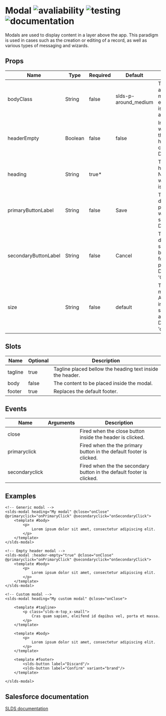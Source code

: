 # Modal ![avaliability](https://img.shields.io/badge/avaliability-available-green.svg)  ![testing](https://img.shields.io/badge/testing-untested-red.svg) ![documentation](https://img.shields.io/badge/documentation-documented-green.svg)

Modals are used to display content in a layer above the app. This paradigm is used in cases such as the creation or editing of a record, as well as various types of messaging and wizards.

## Props

| Name                 | Type    | Required | Default              | Description |
| -------------------- | ------- | -------- | -------------------- | ----------- |
| bodyClass            | String  | false    | slds-p-around_medium | The class to be applied to the modal content element.Default is 'slds-p-around_medium'. |
| headerEmpty          | Boolean | false    | false                | Indicates whether or not the modal header has no content.<br>Default is false. |
| heading              | String  | true*    |                      | The modal heading text.<br>Not required when the header is empty. |
| primaryButtonLabel   | String  | false    | Save                 | The label to be displayed in the primary button when no footer slot is provided.<br>Default is 'Save'. |
| secondaryButtonLabel | String  | false    | Cancel               | The label to be displayed in the secondary button when no footer slot is provided.<br>Default is 'Cancel'. |
| size                 | String  | false    | default              | The size of the modal.<br>Accepted sizes include default, small, medium, and large.<br>Default is 'default'. |

## Slots

| Name    | Optional | Description |
| ------- | -------- | ----------- |
| tagline | true     | Tagline placed bellow the heading text inside the header. |
| body    | false    | The content to be placed inside the modal. |
| footer  | true     | Replaces the default footer. |

## Events

| Name           | Arguments | Description |
| -------------- | --------- | ----------- |
| close          |           | Fired when the close button inside the header is clicked. |
| primaryclick   |           | Fired when the the primary button in the default footer is clicked. |
| secondaryclick |           | Fired when the the secondary button in the default footer is clicked. |

## Examples

```vue
<!-- Generic modal -->
<slds-modal heading="My modal" @close="onClose" @primaryclick="onPrimaryClick" @secondaryclick="onSecondaryClick">
    <template #body>
        <p>
            Lorem ipsum dolor sit amet, consectetur adipiscing elit.
        </p>
    </template>
</slds-modal>

<!-- Empty header modal -->
<slds-modal :header-empty="true" @close="onClose" @primaryclick="onPrimaryClick" @secondaryclick="onSecondaryClick">
    <template #body>
        <p>
            Lorem ipsum dolor sit amet, consectetur adipiscing elit.
        </p>
    </template>
</slds-modal>

<!-- Custom modal -->
<slds-modal heading="My custom modal" @close="onClose">

    <template #tagline>
        <p class="slds-m-top_x-small">
            Cras quam sapien, eleifend id dapibus vel, porta et massa.
        </p>
    </template>

    <template #body>
        <p>
            Lorem ipsum dolor sit amet, consectetur adipiscing elit.
        </p>
    </template>

    <template #footer>
        <slds-button label="Discard"/>
        <slds-button label="Confirm" variant="brand"/>
    </template>

</slds-modal>
```

## Salesforce documentation
[SLDS documentation](https://www.lightningdesignsystem.com/components/modals/)<br>